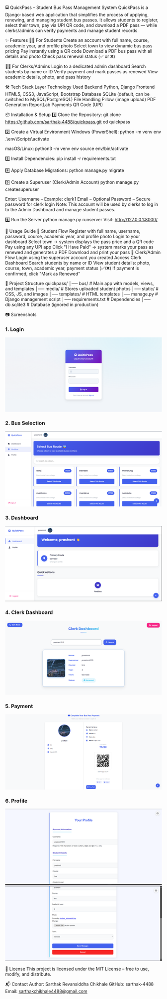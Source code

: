 🚍 QuickPass – Student Bus Pass Management System
QuickPass is a Django-based web application that simplifies the process of applying, renewing, and managing student bus passes.
It allows students to register, select their town, pay via UPI QR code, and download a PDF pass — while clerks/admins can verify payments and manage student records.

✨ Features
🧑‍🎓 For Students
Create an account with full name, course, academic year, and profile photo
Select town to view dynamic bus pass pricing
Pay instantly using a QR code
Download a PDF bus pass with all details and photo
Check pass renewal status (✅ or ❌)

🧑‍💼 For Clerks/Admins
Login to a dedicated admin dashboard
Search students by name or ID
Verify payment and mark passes as renewed
View academic details, photo, and pass history

🛠️ Tech Stack
Layer	Technology Used
Backend	Python, Django
Frontend	HTML5, CSS3, JavaScript, Bootstrap
Database	SQLite (default, can be switched to MySQL/PostgreSQL)
File Handling	Pillow (image upload)
PDF Generation	ReportLab
Payments	QR Code (UPI)

📦 Installation & Setup
1️⃣ Clone the Repository:
git clone https://github.com/sarthak-4488/quickpass.git
cd quickpass

2️⃣ Create a Virtual Environment
Windows (PowerShell):
python -m venv env
.\env\Scripts\activate

macOS/Linux:
python3 -m venv env
source env/bin/activate

3️⃣ Install Dependencies:
pip install -r requirements.txt

4️⃣ Apply Database Migrations:
python manage.py migrate

5️⃣ Create a Superuser (Clerk/Admin Account)
python manage.py createsuperuser

Enter:
Username – Example: clerk1
Email – Optional
Password – Secure password for clerk login
Note: This account will be used by clerks to log in to the Admin Dashboard and manage student passes.

6️⃣ Run the Server
python manage.py runserver
Visit: http://127.0.0.1:8000/

📖 Usage Guide
🔹 Student Flow
Register with full name, username, password, course, academic year, and profile photo
Login to your dashboard
Select town → system displays the pass price and a QR code
Pay using any UPI app
Click "I Have Paid" → system marks your pass as renewed and generates a PDF
Download and print your pass
🔹 Clerk/Admin Flow
Login using the superuser account you created
Access Clerk Dashboard
Search students by name or ID
View student details: photo, course, town, academic year, payment status (✅/❌)
If payment is confirmed, click "Mark as Renewed"

📂 Project Structure
quickpass/
│── bus/              # Main app with models, views, and templates
│── media/            # Stores uploaded student photos
│── static/           # CSS, JS, and images
│── templates/        # HTML templates
│── manage.py         # Django management script
│── requirements.txt  # Dependencies
│── db.sqlite3        # Database (ignored in production)

📷 Screenshots
### 1. Login
![Login Screen](screenshots/login.png)
### 2. Bus Selection
![Bus Selection Page](screenshots/bus_selection.png)
### 3. Dashboard
![Dashboard](screenshots/dashboard.png)
### 4. Clerk Dashboard
![Clerk Dashboard](screenshots/clerk_dashboard.png)
### 5. Payment
![Payment Page](screenshots/payment.png)
### 6. Profile
![Profile View](screenshots/profile1.png)
![Profile Edit](screenshots/profile2.png)

📜 License
This project is licensed under the MIT License – free to use, modify, and distribute.

📬 Contact
Author: Sarthak Revansiddha Chikhale
GitHub: sarthak-4488
Email: sarthakchikhale4488@gmail.com

